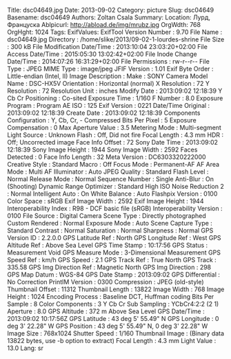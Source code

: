 Title: dsc04649.jpg
Date: 2013-09-02
Category: picture
Slug: dsc04649
Basename: dsc04649
Authors: Zoltan Csala
Summary:
Location: Лурд, Француска
Ablpicurl: http://abload.de/img/mrubz.jpg
OrgWdth: 768
OrgHght: 1024
Tags:
ExifValues: ExifTool Version Number : 9.70
            File Name : dsc04649.jpg
            Directory : /home/slike/2013/09-02-1-lourdes-shrine
            File Size : 300 kB
            File Modification Date/Time : 2013:10:04 23:03:20+02:00
            File Access Date/Time : 2015:05:30 13:02:42+02:00
            File Inode Change Date/Time : 2014:07:26 16:31:29+02:00
            File Permissions : rw-r--r--
            File Type : JPEG
            MIME Type : image/jpeg
            JFIF Version : 1.01
            Exif Byte Order : Little-endian (Intel, II)
            Image Description :
            Make : SONY
            Camera Model Name : DSC-HX5V
            Orientation : Horizontal (normal)
            X Resolution : 72
            Y Resolution : 72
            Resolution Unit : inches
            Modify Date : 2013:09:02 12:18:39
            Y Cb Cr Positioning : Co-sited
            Exposure Time : 1/160
            F Number : 8.0
            Exposure Program : Program AE
            ISO : 125
            Exif Version : 0221
            Date/Time Original : 2013:09:02 12:18:39
            Create Date : 2013:09:02 12:18:39
            Components Configuration : Y, Cb, Cr, -
            Compressed Bits Per Pixel : 5
            Exposure Compensation : 0
            Max Aperture Value : 3.5
            Metering Mode : Multi-segment
            Light Source : Unknown
            Flash : Off, Did not fire
            Focal Length : 4.3 mm
            HDR : Off; Uncorrected image
            Face Info Offset : 72
            Sony Date Time : 2013:09:02 12:18:39
            Sony Image Height : 1944
            Sony Image Width : 2592
            Faces Detected : 0
            Face Info Length : 32
            Meta Version : DC6303320222000
            Creative Style : Standard
            Macro : Off
            Focus Mode : Permanent-AF
            AF Area Mode : Multi
            AF Illuminator : Auto
            JPEG Quality : Standard
            Flash Level : Normal
            Release Mode : Normal
            Sequence Number : Single
            Anti-Blur : On (Shooting)
            Dynamic Range Optimizer : Standard
            High ISO Noise Reduction 2 : Normal
            Intelligent Auto : On
            White Balance : Auto
            Flashpix Version : 0100
            Color Space : sRGB
            Exif Image Width : 2592
            Exif Image Height : 1944
            Interoperability Index : R98 - DCF basic file (sRGB)
            Interoperability Version : 0100
            File Source : Digital Camera
            Scene Type : Directly photographed
            Custom Rendered : Normal
            Exposure Mode : Auto
            Scene Capture Type : Standard
            Contrast : Normal
            Saturation : Normal
            Sharpness : Normal
            GPS Version ID : 2.2.0.0
            GPS Latitude Ref : North
            GPS Longitude Ref : West
            GPS Altitude Ref : Above Sea Level
            GPS Time Stamp : 10:17:56
            GPS Status : Measurement Void
            GPS Measure Mode : 3-Dimensional Measurement
            GPS Speed Ref : km/h
            GPS Speed : 2.1
            GPS Track Ref : True North
            GPS Track : 335.58
            GPS Img Direction Ref : Magnetic North
            GPS Img Direction : 298
            GPS Map Datum : WGS-84
            GPS Date Stamp : 2013:09:02
            GPS Differential : No Correction
            PrintIM Version : 0300
            Compression : JPEG (old-style)
            Thumbnail Offset : 11312
            Thumbnail Length : 13822
            Image Width : 768
            Image Height : 1024
            Encoding Process : Baseline DCT, Huffman coding
            Bits Per Sample : 8
            Color Components : 3
            Y Cb Cr Sub Sampling : YCbCr4:2:2 (2 1)
            Aperture : 8.0
            GPS Altitude : 372 m Above Sea Level
            GPS Date/Time : 2013:09:02 10:17:56Z
            GPS Latitude : 43 deg 5' 55.49" N
            GPS Longitude : 0 deg 3' 22.28" W
            GPS Position : 43 deg 5' 55.49" N, 0 deg 3' 22.28" W
            Image Size : 768x1024
            Shutter Speed : 1/160
            Thumbnail Image : (Binary data 13822 bytes, use -b option to extract)
            Focal Length : 4.3 mm
            Light Value : 13.0
Lang: sr

